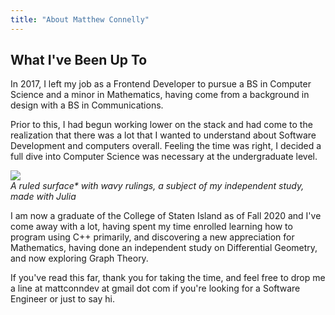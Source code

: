 ```yaml
---
title: "About Matthew Connelly"
---
```



## What I've Been Up To

In 2017, I left my job as a Frontend Developer to pursue a BS in Computer Science and a minor in Mathematics, having come from a background in design with a BS in Communications.

Prior to this, I had begun working lower on the stack and had come to the realization that there was a lot that I wanted to understand about Software Development and computers overall. Feeling the time was right, I decided a full dive into Computer Science was necessary at the undergraduate level.

![](/images/groovy-rotation.png)  
_A ruled surface\* with wavy rulings, a subject of my independent study, made with Julia_

I am now a graduate of the College of Staten Island as of Fall 2020 and I've come away with a lot, having spent my time enrolled learning how to program using C++ primarily, and discovering a new appreciation for Mathematics, having done an independent study on Differential Geometry, and now exploring Graph Theory.


If you've read this far, thank you for taking the time, and feel free to drop me a line at mattconndev at gmail dot com if you're looking for a Software Engineer or just to say hi.